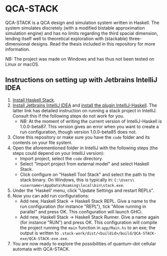 # QCA-STACK
QCA-STACK is a QCA design and simulation system written in Haskell. The system simulates discretely (with a modified bistable approximation simulation engine) and has no limits regarding the third spacial dimension, lending itself well to theoretical exploration with (stackable) three-dimensional designs. Read the thesis included in this repository for more information.

*NB:* The project was made on Windows and has thus not been tested on Linux or macOS.

## Instructions on setting up with Jetbrains IntelliJ IDEA
1. [Install Haskell Stack](https://docs.haskellstack.org/en/stable/install_and_upgrade/).
2. [Install Jetbrains IntelliJ IDEA](https://www.jetbrains.com/idea/download/) and [install the plugin IntelliJ-Haskell](https://github.com/rikvdkleij/intellij-haskell#installing-the-plugin). The latter link has detailed instruction on running a stack project in IntelliJ. Consult this if the following steps do not work for you.
    - *NB:* At the moment of writing the current version of IntelliJ-Haskell is 1.0.0-beta87. This version gives an error when you want to create a run configuration, though version 1.0.0-beta85 does not.
4. Clone this repository or make sure you have the `code` folder and its contents on your file system.
5. Open the aforementioned folder in IntelliJ with the following steps (the steps could depend on your IntelliJ version):
    - Import project, select the `code` directory.
    - Select "Import project from external model" and select Haskell Stack.
    - Click configure on "Haskell Tool Stack" and select the path to the stack binary. On Windows, this is typically in: `C:\Users\<username>\AppData\Roaming\local\bin\stack.exe`.
6. Under the 'Haskell' menu, click "Update Settings and restart REPLs".
7. Now you can add run configurations:
    - Add new, Haskell Stack -> Haskell Stack REPL. Give a name to the run configuration (for instance "REPL"), tick "Allow running in parallel" and press OK. This configuration will launch GHCi.
    - Add new, Haskell Stack -> Haskell Stack Runner. Give a name again (for instance "RUN") and press OK. This configuration will compile the project running the `main` function in `app/Main.hs` to an exe; the output is written to `.stack-work/dist/<buildid>/build/QCA-STACK-exe/QCA-STACK-exe.exe`.
8. You are now ready to explore the possibilities of quantum-dot cellular automata with QCA-STACK.


